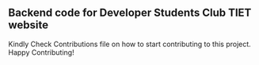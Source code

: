 ## Backend code for Developer Students Club TIET website

Kindly Check Contributions file on how to start contributing to this project.<br />
Happy Contributing!
